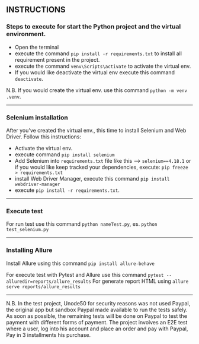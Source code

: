 ## INSTRUCTIONS

### Steps to execute for start the Python project and the virtual environment.

- Open the terminal
- execute the command `pip install -r requirements.txt` to install all requirement present in the project.
- execute the command `venv\Scripts\activate` to activate the virtual env.
- If you would like deactivate the virtual env execute this command `deactivate`.

N.B. If you would create the virtual env. use this command `python -m venv .venv`.

------------------------------------------------------------------------------------------

### Selenium installation

After you've created the virtual env., this time to install Selenium and Web Driver.
Follow this instructions:

- Activate the virtual env.
- execute command `pip install selenium`
- Add Selenium into `requirements.txt` file like this --> `selenium==4.18.1` or if you would like keep tracked your dependencies, execute: `pip freeze > requirements.txt`
- install Web Driver Manager, execute this command `pip install webdriver-manager`
- execute `pip install -r requirements.txt`.

------------------------------------------------------------------------------------------

### Execute test

For run test use this command `python nameTest.py`, es. `python test_selenium.py`

------------------------------------------------------------------------------------------

### Installing Allure

Install Allure using this command `pip install allure-behave`

For execute test with Pytest and Allure use this command `pytest --alluredir=reports/allure_results`
For generate report HTML using `allure serve reports/allure_results`

------------------------------------------------------------------------------------------
N.B. In the test project, Unode50 for security reasons was not used Paypal, the original app but sandbox Paypal made available to run the tests safely.
As soon as possible, the remaining tests will be done on Paypal to test the payment with different forms of payment.
The project involves an E2E test where a user, log into his account and place an order and pay with Paypal, Pay in 3 installments his purchase.